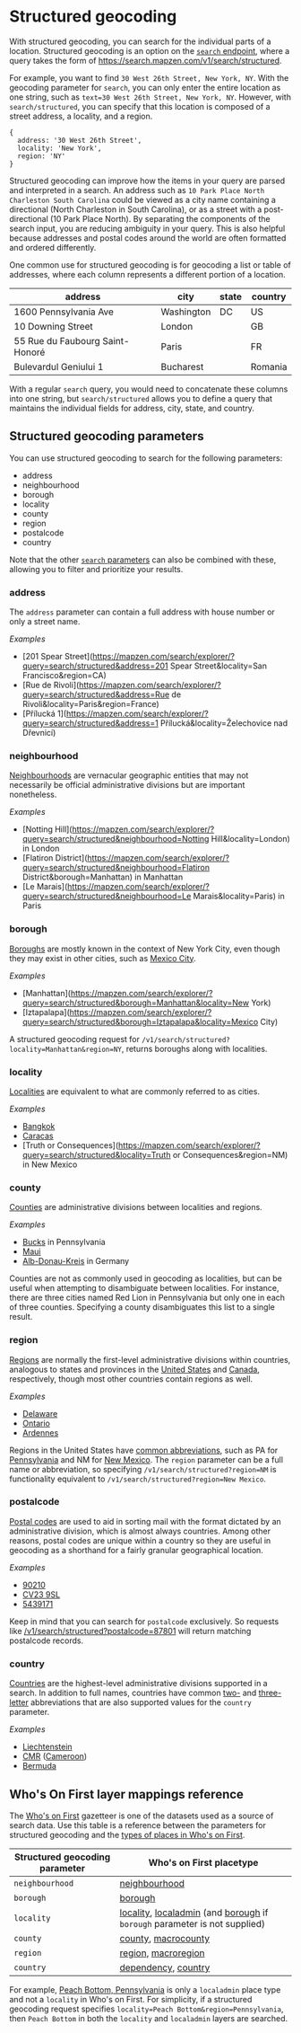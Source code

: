# Structured geocoding

With structured geocoding, you can search for the individual parts of a location. Structured geocoding is an option on the [`search` endpoint](search.md), where a query takes the form of https://search.mapzen.com/v1/search/structured.

For example, you want to find `30 West 26th Street, New York, NY`. With the geocoding parameter for `search`, you can only enter the entire location as one string, such as `text=30 West 26th Street, New York, NY`. However, with `search/structured`, you can specify that this location is composed of a street address, a locality, and a region.

```
{
  address: '30 West 26th Street',
  locality: 'New York',
  region: 'NY'
}
```

Structured geocoding can improve how the items in your query are parsed and interpreted in a search. An address such as `10 Park Place North Charleston South Carolina` could be viewed as a city name containing a directional (North Charleston in South Carolina), or as a street with a post-directional (10 Park Place North). By separating the components of the search input, you are reducing ambiguity in your query. This is also helpful because addresses and postal codes around the world are often formatted and ordered differently.

One common use for structured geocoding is for geocoding a list or table of addresses, where each column represents a different portion of a location.

| address | city | state | country |
| ------- | ---- | ----- | ------- |
| 1600 Pennsylvania Ave | Washington | DC | US |
| 10 Downing Street | London | | GB |
| 55 Rue du Faubourg Saint-Honoré | Paris | | FR |
| Bulevardul Geniului 1 | Bucharest | | Romania |

With a regular `search` query, you would need to concatenate these columns into one string, but `search/structured` allows you to define a query that maintains the individual fields for address, city, state, and country.

## Structured geocoding parameters

You can use structured geocoding to search for the following parameters:

* address
* neighbourhood
* borough
* locality
* county
* region
* postalcode
* country

Note that the other [`search` parameters](search.md/#available-search-parameters) can also be combined with these, allowing you to filter and prioritize your results.

### address

The `address` parameter can contain a full address with house number or only a street name.

_Examples_

* [201 Spear Street](https://mapzen.com/search/explorer/?query=search/structured&address=201 Spear Street&locality=San Francisco&region=CA)
* [Rue de Rivoli](https://mapzen.com/search/explorer/?query=search/structured&address=Rue de Rivoli&locality=Paris&region=France)
* [Přílucká 1](https://mapzen.com/search/explorer/?query=search/structured&address=1 Přílucká&locality=Želechovice nad Dřevnicí)

### neighbourhood

[Neighbourhoods](https://spelunker.whosonfirst.org/placetypes/neighbourhood/) are vernacular geographic entities that may not necessarily be official administrative divisions but are important nonetheless.  

_Examples_

* [Notting Hill](https://mapzen.com/search/explorer/?query=search/structured&neighbourhood=Notting Hill&locality=London) in London
* [Flatiron District](https://mapzen.com/search/explorer/?query=search/structured&neighbourhood=Flatiron District&borough=Manhattan) in Manhattan
* [Le Marais](https://mapzen.com/search/explorer/?query=search/structured&neighbourhood=Le Marais&locality=Paris) in Paris

### borough

[Boroughs](https://spelunker.whosonfirst.org/placetypes/borough/) are mostly known in the context of New York City, even though they may exist in other cities, such as [Mexico City](https://whosonfirst.mapzen.com/spelunker/id/857683023/descendants/?exclude=nullisland&placetype=borough).

_Examples_

* [Manhattan](https://mapzen.com/search/explorer/?query=search/structured&borough=Manhattan&locality=New York)
* [Iztapalapa](https://mapzen.com/search/explorer/?query=search/structured&borough=Iztapalapa&locality=Mexico City)

A structured geocoding request for `/v1/search/structured?locality=Manhattan&region=NY`, returns boroughs along with localities.  

### locality

[Localities](https://spelunker.whosonfirst.org/placetypes/locality/) are equivalent to what are commonly referred to as cities.  

_Examples_

* [Bangkok](https://mapzen.com/search/explorer/?query=search/structured&locality=Bangkok&country=Thailand)
* [Caracas](https://mapzen.com/search/explorer/?query=search/structured&locality=Caracas&country=Venezuela)
* [Truth or Consequences](https://mapzen.com/search/explorer/?query=search/structured&locality=Truth or Consequences&region=NM) in New Mexico

### county

[Counties](https://spelunker.whosonfirst.org/placetypes/county/) are administrative divisions between localities and regions.  

_Examples_

* [Bucks](https://mapzen.com/search/explorer/?query=search/structured&county=Bucks&region=PA) in Pennsylvania
* [Maui](https://mapzen.com/search/explorer/?query=search/structured&county=Maui&region=HI)
* [Alb-Donau-Kreis](https://mapzen.com/search/explorer/?query=search/structured&county=Alb-Donau-Kreis&country=DEU) in Germany

Counties are not as commonly used in geocoding as localities, but can be useful when attempting to disambiguate between localities. For instance, there are three cities named Red Lion in Pennsylvania but only one in each of three counties. Specifying a county disambiguates this list to a single result.  

### region

[Regions](https://spelunker.whosonfirst.org/placetypes/region/) are normally the first-level administrative divisions within countries, analogous to states and provinces in the [United States](https://whosonfirst.mapzen.com/spelunker/id/85633793/descendants/?exclude=nullisland&placetype=region) and [Canada](https://whosonfirst.mapzen.com/spelunker/id/85633041/descendants/?exclude=nullisland&placetype=region), respectively, though most other countries contain regions as well.  

_Examples_

* [Delaware](https://mapzen.com/search/explorer/?query=search/structured&region=Delaware)
* [Ontario](https://mapzen.com/search/explorer/?query=search/structured&region=Ontario)
* [Ardennes](https://mapzen.com/search/explorer/?query=search/structured&region=Ardennes)

Regions in the United States have [common abbreviations](https://en.wikipedia.org/wiki/List_of_U.S._state_abbreviations), such as PA for [Pennsylvania](https://spelunker.whosonfirst.org/id/85688481/) and NM for [New Mexico](https://whosonfirst.mapzen.com/spelunker/id/85688493/).  The `region` parameter can be a full name or abbreviation, so specifying `/v1/search/structured?region=NM` is functionality equivalent to `/v1/search/structured?region=New Mexico`.  

### postalcode

[Postal codes](https://spelunker.whosonfirst.org/placetypes/postalcode/) are used to aid in sorting mail with the format dictated by an administrative division, which is almost always countries.  Among other reasons, postal codes are unique within a country so they are useful in geocoding as a shorthand for a fairly granular geographical location.

_Examples_

* [90210](https://spelunker.whosonfirst.org/id/554783991/)
* [CV23 9SL](https://spelunker.whosonfirst.org/id/454261459/)
* [5439171](https://spelunker.whosonfirst.org/id/538904173/)

Keep in mind that you can search for `postalcode` exclusively. So requests like [/v1/search/structured?postalcode=87801]( https://mapzen.com/search/explorer/?query=search/structured&postalcode=87801) will return matching postalcode records.

### country

[Countries](https://spelunker.whosonfirst.org/placetypes/country/) are the highest-level administrative divisions supported in a search. In addition to full names, countries have common [two-](https://en.wikipedia.org/wiki/ISO_3166-1_alpha-2) and [three-letter](https://en.wikipedia.org/wiki/ISO_3166-1_alpha-3) abbreviations that are also supported values for the `country` parameter.  

_Examples_

* [Liechtenstein](https://mapzen.com/search/explorer/?query=search/structured&country=Liechtenstein)
* [CMR](https://mapzen.com/search/explorer/?query=search/structured&country=CMR) ([Cameroon](https://spelunker.whosonfirst.org/id/85632245/))
* [Bermuda](https://mapzen.com/search/explorer/?query=search/structured&country=Bermuda)

## Who's On First layer mappings reference

The [Who's on First](https://whosonfirst.mapzen.com/) gazetteer is one of the datasets used as a source of search data. Use this table is a reference between the parameters for structured geocoding and the [types of places in Who's on First](https://whosonfirst.mapzen.com/placetypes/).

| Structured geocoding parameter | Who's on First placetype |
| -------------------- | ------------------------- |
| `neighbourhood`        | [neighbourhood](https://spelunker.whosonfirst.org/placetypes/neighbourhood/)             |
| `borough`              | [borough](https://spelunker.whosonfirst.org/placetypes/borough/)                   |
| `locality`             | [locality](https://spelunker.whosonfirst.org/placetypes/locality/), [localadmin](https://whosonfirst.mapzen.com/spelunker/placetypes/localadmin/) (and [borough](https://whosonfirst.mapzen.com/spelunker/placetypes/borough/) if `borough` parameter is not supplied)      |
| `county`               | [county](https://spelunker.whosonfirst.org/placetypes/county/), [macrocounty](https://whosonfirst.mapzen.com/spelunker/placetypes/macrocounty/)       |
| `region`               | [region](https://spelunker.whosonfirst.org/placetypes/region/), [macroregion](https://whosonfirst.mapzen.com/spelunker/placetypes/macroregion/)       |
| `country`              | [dependency](https://spelunker.whosonfirst.org/placetypes/dependency/), [country](https://whosonfirst.mapzen.com/spelunker/placetypes/country/)       |

For example, [Peach Bottom, Pennsylvania](https://spelunker.whosonfirst.org/id/404487863/) is only a `localadmin` place type and not a `locality` in Who's on First. For simplicity, if a structured geocoding request specifies `locality=Peach Bottom&region=Pennsylvania`, then `Peach Bottom` in both the `locality` and `localadmin` layers are searched.

